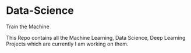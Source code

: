 # Data-Science
Train the Machine


This Repo contains all the Machine Learning, Data Science, Deep Learning Projects which are currently I am working on them.

